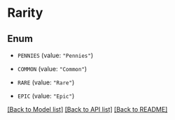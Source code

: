 # Rarity

## Enum


* `PENNIES` (value: `"Pennies"`)

* `COMMON` (value: `"Common"`)

* `RARE` (value: `"Rare"`)

* `EPIC` (value: `"Epic"`)


[[Back to Model list]](../README.md#documentation-for-models) [[Back to API list]](../README.md#documentation-for-api-endpoints) [[Back to README]](../README.md)


